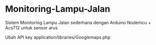 # Monitoring-Lampu-Jalan

Sistem Monitoring Lampu Jalan sederhana dengan Arduino Nodemcu + Acs712 untuk sensor arus

Ubah API key application/libraries/Googlemaps.php